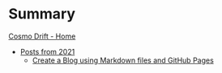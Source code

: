 # Summary

[Cosmo Drift - Home](./homepage.md)
- [Posts from 2021](./blogs/2021.md)
    - [Create a Blog using Markdown files and GitHub Pages](./blogs/blog_markdown_github_pages.md)
